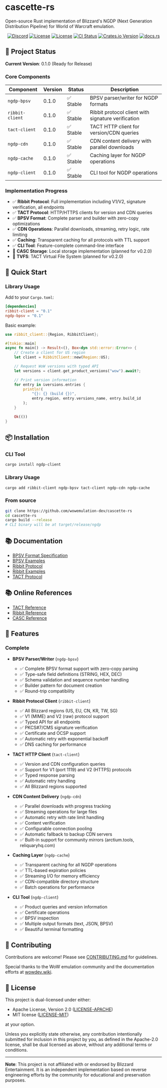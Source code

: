 # cascette-rs

Open-source Rust implementation of Blizzard's NGDP (Next Generation Distribution
Pipeline) for World of Warcraft emulation.

<div align="center">

[![Discord](https://img.shields.io/discord/1394228766414471219?logo=discord&style=flat-square)](https://discord.gg/QbXn7Vqb)
[![License](https://img.shields.io/badge/license-Apache--2.0-blue.svg)](LICENSE-APACHE)
[![License](https://img.shields.io/badge/license-MIT-blue.svg)](LICENSE-MIT)
[![CI Status](https://github.com/wowemulation-dev/cascette-rs/workflows/CI/badge.svg)](https://github.com/wowemulation-dev/cascette-rs/actions)
[![Crates.io Version](https://img.shields.io/crates/v/cascette)](https://crates.io/crates/cascette)
[![docs.rs](https://img.shields.io/docsrs/cascette)](https://docs.rs/cascette)

</div>

## 🎯 Project Status

**Current Version**: 0.1.0 (Ready for Release)

### Core Components

| Component       | Version | Status      | Description                                        |
| --------------- | ------- | ----------- | -------------------------------------------------- |
| `ngdp-bpsv`     | 0.1.0   | ✅ Stable   | BPSV parser/writer for NGDP formats                |
| `ribbit-client` | 0.1.0   | ✅ Stable   | Ribbit protocol client with signature verification |
| `tact-client`   | 0.1.0   | ✅ Stable   | TACT HTTP client for version/CDN queries          |
| `ngdp-cdn`      | 0.1.0   | ✅ Stable   | CDN content delivery with parallel downloads       |
| `ngdp-cache`    | 0.1.0   | ✅ Stable   | Caching layer for NGDP operations                 |
| `ngdp-client`   | 0.1.0   | ✅ Stable   | CLI tool for NGDP operations                      |

### Implementation Progress

- ✅ **Ribbit Protocol**: Full implementation including V1/V2, signature verification, all endpoints
- ✅ **TACT Protocol**: HTTP/HTTPS clients for version and CDN queries
- ✅ **BPSV Format**: Complete parser and builder with zero-copy optimizations
- ✅ **CDN Operations**: Parallel downloads, streaming, retry logic, rate limiting
- ✅ **Caching**: Transparent caching for all protocols with TTL support
- ✅ **CLI Tool**: Feature-complete command-line interface
- 🚧 **CASC Storage**: Local storage implementation (planned for v0.2.0)
- 🚧 **TVFS**: TACT Virtual File System (planned for v0.2.0)

## 🚀 Quick Start

### Library Usage

Add to your `Cargo.toml`:

```toml
[dependencies]
ribbit-client = "0.1"
ngdp-bpsv = "0.1"
```

Basic example:

```rust
use ribbit_client::{Region, RibbitClient};

#[tokio::main]
async fn main() -> Result<(), Box<dyn std::error::Error>> {
    // Create a client for US region
    let client = RibbitClient::new(Region::US);

    // Request WoW versions with typed API
    let versions = client.get_product_versions("wow").await?;

    // Print version information
    for entry in &versions.entries {
        println!(
            "{}: {} (build {})",
            entry.region, entry.versions_name, entry.build_id
        );
    }

    Ok(())
}
```

## 📦 Installation

### CLI Tool

```bash
cargo install ngdp-client
```

### Library Usage

```bash
cargo add ribbit-client ngdp-bpsv tact-client ngdp-cdn ngdp-cache
```

### From source

```bash
git clone https://github.com/wowemulation-dev/cascette-rs
cd cascette-rs
cargo build --release
# CLI binary will be at target/release/ngdp
```

## 📚 Documentation

- [BPSV Format Specification](docs/bpsv-format.md)
- [BPSV Examples](ngdp-bpsv/examples)
- [Ribbit Protocol](docs/ribbit-protocol.md)
- [Ribbit Examples](ribbit-client/examples)
- [TACT Protocol](docs/tact-protocol.md)

## 📚 Online References

- [TACT Reference](https://wowdev.wiki/TACT)
- [Ribbit Reference](https://wowdev.wiki/Ribbit)
- [CASC Reference](https://wowdev.wiki/CASC)

## 🔧 Features

### Complete

- **BPSV Parser/Writer** (`ngdp-bpsv`)
  - ✅ Complete BPSV format support with zero-copy parsing
  - ✅ Type-safe field definitions (STRING, HEX, DEC)
  - ✅ Schema validation and sequence number handling
  - ✅ Builder pattern for document creation
  - ✅ Round-trip compatibility

- **Ribbit Protocol Client** (`ribbit-client`)
  - ✅ All Blizzard regions (US, EU, CN, KR, TW, SG)
  - ✅ V1 (MIME) and V2 (raw) protocol support
  - ✅ Typed API for all endpoints
  - ✅ PKCS#7/CMS signature verification
  - ✅ Certificate and OCSP support
  - ✅ Automatic retry with exponential backoff
  - ✅ DNS caching for performance

- **TACT HTTP Client** (`tact-client`)
  - ✅ Version and CDN configuration queries
  - ✅ Support for V1 (port 1119) and V2 (HTTPS) protocols
  - ✅ Typed response parsing
  - ✅ Automatic retry handling
  - ✅ All Blizzard regions supported

- **CDN Content Delivery** (`ngdp-cdn`)
  - ✅ Parallel downloads with progress tracking
  - ✅ Streaming operations for large files
  - ✅ Automatic retry with rate limit handling
  - ✅ Content verification
  - ✅ Configurable connection pooling
  - ✅ Automatic fallback to backup CDN servers
  - ✅ Built-in support for community mirrors (arctium.tools, reliquaryhq.com)

- **Caching Layer** (`ngdp-cache`)
  - ✅ Transparent caching for all NGDP operations
  - ✅ TTL-based expiration policies
  - ✅ Streaming I/O for memory efficiency
  - ✅ CDN-compatible directory structure
  - ✅ Batch operations for performance

- **CLI Tool** (`ngdp-client`)
  - ✅ Product queries and version information
  - ✅ Certificate operations
  - ✅ BPSV inspection
  - ✅ Multiple output formats (text, JSON, BPSV)
  - ✅ Beautiful terminal formatting

## 🤝 Contributing

Contributions are welcome! Please see [CONTRIBUTING.md](CONTRIBUTING.md) for guidelines.

Special thanks to the WoW emulation community and the documentation efforts at
[wowdev.wiki](https://wowdev.wiki).

## 📄 License

This project is dual-licensed under either:

- Apache License, Version 2.0 ([LICENSE-APACHE](LICENSE-APACHE))
- MIT license ([LICENSE-MIT](LICENSE-MIT))

at your option.

Unless you explicitly state otherwise, any contribution intentionally submitted
for inclusion in this project by you, as defined in the Apache-2.0 license, shall
be dual licensed as above, without any additional terms or conditions.

---

**Note**: This project is not affiliated with or endorsed by Blizzard Entertainment.
It is an independent implementation based on reverse engineering efforts by the
community for educational and preservation purposes.
